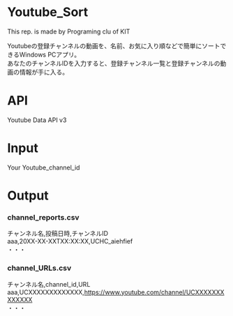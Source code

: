 # Youtube_Sort
This rep. is made by Programing clu of KIT <br>

Youtubeの登録チャンネルの動画を、名前、お気に入り順などで簡単にソートできるWindows PCアプリ。<br>
あなたのチャンネルIDを入力すると、登録チャンネル一覧と登録チャンネルの動画の情報が手に入る。<br>

# API
Youtube Data API v3

# Input
Your Youtube_channel_id

# Output
### channel_reports.csv <br>
チャンネル名,投稿日時,チャンネルID <br>
aaa,20XX-XX-XXTXX:XX:XX,UCHC_aiehfief <br>
・・・

### channel_URLs.csv <br>
チャンネル名,channel_id,URL <br>
aaa,UCXXXXXXXXXXXXX,https://www.youtube.com/channel/UCXXXXXXXXXXXXX <br>
・・・
